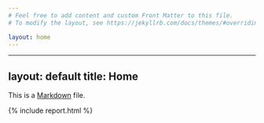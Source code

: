 ```yaml
---
# Feel free to add content and custom Front Matter to this file.
# To modify the layout, see https://jekyllrb.com/docs/themes/#overriding-theme-defaults

layout: home
---
```


---
layout: default
title: Home
---

This is a [Markdown](http://htmlpreview.github.io/?https://danubetech.github.io/did-resolution-test-suite/cypress/reports/mochareports/report.html) file.

{% include report.html %}

